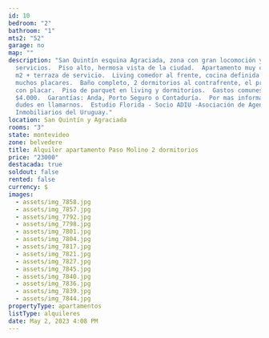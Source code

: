 ```yaml
---
id: 10
bedroom: "2"
bathroom: "1"
mts2: "52"
garage: no
map: ""
description: "San Quintín esquina Agraciada, zona con gran locomoción y
  servicios.  Piso alto, hermosa vista de la ciudad.  Apartamento muy cómodo, 50
  m2 + terraza de servicio.  Living comedor al frente, cocina definida con
  muchos placares.  Baño completo, 2 dormitorios al contrafrente, el principal
  con placar.  Piso de parquet en living y dormitorios.  Gastos comunes:
  $4.000.  Garantías: Anda, Porto Seguro o Contaduría.  Por mas información no
  dudes en llamarnos.  Estudio Florida - Socio ADIU -Asociación de Agentes
  Inmobiliarios del Uruguay."
location: San Quintín y Agraciada
rooms: "3"
state: montevideo
zone: belvedere
title: Alquiler apartamento Paso Molino 2 dormitorios
price: "23000"
destacada: true
soldout: false
rented: false
currency: $
images:
  - assets/img_7858.jpg
  - assets/img_7857.jpg
  - assets/img_7792.jpg
  - assets/img_7798.jpg
  - assets/img_7801.jpg
  - assets/img_7804.jpg
  - assets/img_7817.jpg
  - assets/img_7821.jpg
  - assets/img_7827.jpg
  - assets/img_7845.jpg
  - assets/img_7840.jpg
  - assets/img_7836.jpg
  - assets/img_7839.jpg
  - assets/img_7844.jpg
propertyType: apartamentos
listType: alquileres
date: May 2, 2023 4:08 PM
---
```

